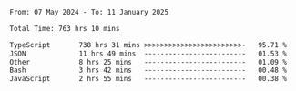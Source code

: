 
<!--START_SECTION:waka-->

```txt
From: 07 May 2024 - To: 11 January 2025

Total Time: 763 hrs 10 mins

TypeScript       738 hrs 31 mins >>>>>>>>>>>>>>>>>>>>>>>>-   95.71 %
JSON             11 hrs 49 mins  -------------------------   01.53 %
Other            8 hrs 25 mins   -------------------------   01.09 %
Bash             3 hrs 42 mins   -------------------------   00.48 %
JavaScript       2 hrs 55 mins   -------------------------   00.38 %
```

<!--END_SECTION:waka-->

<!--

### Hi there 👋
**Iam-cesar/Iam-cesar** is a ✨ _special_ ✨ repository because its `README.md` (this file) appears on your GitHub profile.

Here are some ideas to get you started:

- 🔭 I’m currently working on ...
- 🌱 I’m currently learning ...
- 👯 I’m looking to collaborate on ...
- 🤔 I’m looking for help with ...
- 💬 Ask me about ...
- 📫 How to reach me: ...
- 😄 Pronouns: ...
- ⚡ Fun fact: ...
-->
